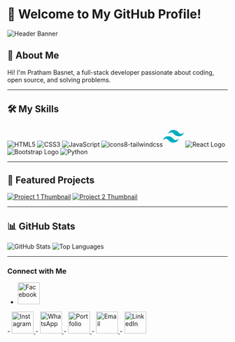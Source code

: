 # 👋 Welcome to My GitHub Profile!

![Header Banner]([[https://your-image-url/banner.png](https://github.com/account)](https://avatars.githubusercontent.com/u/175622929?v=4))

## 🚀 About Me
Hi! I'm Pratham Basnet, a full-stack developer passionate about coding, open source, and solving problems.

---

## 🛠️ My Skills

![HTML5](https://img.icons8.com/color/48/000000/html-5.png)
![CSS3](https://img.icons8.com/color/48/000000/css3.png)
![JavaScript](https://img.icons8.com/color/48/000000/javascript.png)
![icons8-tailwindcss](https://github.com/user-attachments/assets/8055c7b8-ed05-4154-8d72-d90ec389e8fd)<svg xmlns="http://www.w3.org/2000/svg"  viewBox="0 0 48 48" width="48px" height="48px"><path fill="#00acc1" d="M24,9.604c-6.4,0-10.4,3.199-12,9.597c2.4-3.199,5.2-4.398,8.4-3.599 c1.826,0.456,3.131,1.781,4.576,3.247C27.328,21.236,30.051,24,36,24c6.4,0,10.4-3.199,12-9.598c-2.4,3.199-5.2,4.399-8.4,3.6 c-1.825-0.456-3.13-1.781-4.575-3.247C32.672,12.367,29.948,9.604,24,9.604L24,9.604z M12,24c-6.4,0-10.4,3.199-12,9.598 c2.4-3.199,5.2-4.399,8.4-3.599c1.825,0.457,3.13,1.781,4.575,3.246c2.353,2.388,5.077,5.152,11.025,5.152 c6.4,0,10.4-3.199,12-9.598c-2.4,3.199-5.2,4.399-8.4,3.599c-1.826-0.456-3.131-1.781-4.576-3.246C20.672,26.764,17.949,24,12,24 L12,24z"/></svg>
![React Logo](https://img.icons8.com/color/48/react-native.png)
![Bootstrap Logo](https://img.icons8.com/color/48/bootstrap.png)
![Python](https://img.icons8.com/color/48/000000/python.png)




---

## 🌟 Featured Projects

[![Project 1 Thumbnail](https://your-image-url/project1.png)](https://github.com/username/project1)
[![Project 2 Thumbnail](https://your-image-url/project2.png)](https://github.com/username/project2)

---

## 📊 GitHub Stats

![GitHub Stats](https://github-readme-stats.vercel.app/api?username=yourusername&show_icons=true&theme=radical)
![Top Languages](https://github-readme-stats.vercel.app/api/top-langs/?username=yourusername&layout=compact&theme=radical)

---

### Connect with Me

- <a href="https://www.facebook.com/basnetpratham" target="_blank">
  <img src="https://img.icons8.com/color/50/000000/facebook.png" alt="Facebook" width="50" />
</a>
- <a href="https://www.instagram.com/basnetpratham" target="_blank">
  <img src="https://img.icons8.com/color/50/000000/instagram.png" alt="Instagram" width="50" />
</a>
- <a href="https://api.whatsapp.com/send/?phone=9779704543535&text=Hi%2C+I+need+help%21&type=phone_number&app_absent=0" target="_blank">
  <img src="https://img.icons8.com/color/50/000000/whatsapp.png" alt="WhatsApp" width="50" />
</a>
- <a href="https://misterpratham.github.io/Pratham-Basnet" target="_blank">
  <img src="https://img.icons8.com/color/50/000000/domain.png" alt="Portfolio" width="50" />
</a>
- <a href="mailto:prathambasnet963@gmail.com" target="_blank">
  <img src="https://img.icons8.com/color/50/000000/email.png" alt="Email" width="50" />
</a>
- <a href="https://www.linkedin.com/in/prathambasnet99/" target="_blank">
  <img src="https://img.icons8.com/color/50/000000/linkedin.png" alt="LinkedIn" width="50" />
</a>
